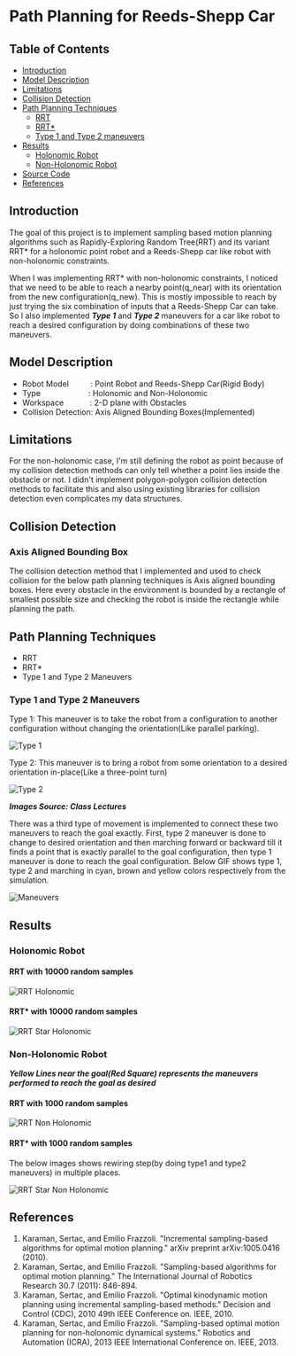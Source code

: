 # Path Planning for Reeds-Shepp Car

## Table of Contents
 - [Introduction](#introduction)
 - [Model Description](#model-description)
 - [Limitations](#limitations)
 - [Collision Detection](#collision-detection)
 - [Path Planning Techniques](#path-planning-techniques)
    - [RRT](#rrt)
    - [RRT\*](#rrt-star)
    - [Type 1 and Type 2 maneuvers](#maneuvers)
 - [Results](#results)
    - [Holonomic Robot](#non-holonomic-demo)
    - [Non-Holonomic Robot](#holonomic-demo)
 - [Source Code](#source-code)
 - [References](#references)
 
## Introduction
The goal of this project is to implement sampling based motion planning 
algorithms such as Rapidly-Exploring Random Tree(RRT) and its variant RRT* for a 
holonomic point robot and a Reeds-Shepp car like robot with 
non-holonomic constraints.

When I was implementing RRT* with non-holonomic constraints, I
noticed that we need to be able to reach a nearby point(q_near) with its 
orientation from the new configuration(q_new). This is mostly impossible to reach
by just trying the six combination of inputs that a Reeds-Shepp Car can
take. So I also implemented ***Type 1*** and ***Type 2*** maneuvers for a car like 
robot to reach a desired configuration by doing combinations of these two
maneuvers.
 
 
## Model Description
 - Robot Model &nbsp;&nbsp;&nbsp;&nbsp;&nbsp;&nbsp;&nbsp;&nbsp;&nbsp;:   Point Robot and Reeds-Shepp Car(Rigid Body)
 - Type        &nbsp;&nbsp;&nbsp;&nbsp;&nbsp;&nbsp;&nbsp;&nbsp;&nbsp;&nbsp;&nbsp;&nbsp;&nbsp;&nbsp;&nbsp;&nbsp;&nbsp;&nbsp;&nbsp;&nbsp;&nbsp;:   Holonomic and Non-Holonomic
 - Workspace   &nbsp;&nbsp;&nbsp;&nbsp;&nbsp;&nbsp;&nbsp;&nbsp;&nbsp;&nbsp;&nbsp;:   2-D plane with Obstacles
 - Collision Detection: Axis Aligned Bounding Boxes(Implemented)

## Limitations
For the non-holonomic case, I'm still defining the robot as point
because of my collision detection methods can only tell whether a point
lies inside the obstacle or not. I didn't implement polygon-polygon 
collision detection methods to facilitate this and also using
existing libraries for collision detection even complicates my data structures.
 
## Collision Detection
### Axis Aligned Bounding Box
The collision detection method that I implemented and used to check
 collision for the below path planning techniques is Axis aligned 
 bounding boxes. Here every obstacle in the environment is bounded by a 
 rectangle of smallest possible size and checking the robot is inside the
 rectangle while planning the path.
 
## Path Planning Techniques
 - RRT
 - RRT*
 - Type 1 and Type 2 Maneuvers
 
### Type 1 and Type 2 Maneuvers
Type 1: This maneuver is to take the robot from a configuration to another
configuration without changing the orientation(Like parallel parking). 

![Type 1](images/type_1.png)


Type 2: This maneuver is to bring a robot from some orientation to a
desired orientation in-place(Like a three-point turn)

![Type 2](images/type_2.png)

***Images Source: Class Lectures***

There was a third type of movement is implemented to connect these two
maneuvers to reach the goal exactly. First, type 2 maneuver is done to 
change to desired orientation and then marching forward or backward till it 
finds a point that is exactly parallel to the goal configuration, then 
type 1 maneuver is done to reach the goal configuration. Below GIF shows
type 1, type 2 and marching in cyan, brown and yellow colors respectively
from the simulation.

![Maneuvers](images/maneuver_gif.gif)

## Results

### Holonomic Robot

#### RRT with 10000 random samples 

![RRT Holonomic](images/rrt_holo.gif)

#### RRT* with 10000 random samples

![RRT Star Holonomic](images/rrtstar_holo.gif)

### Non-Holonomic Robot

***Yellow Lines near the goal(Red Square) represents the maneuvers performed to reach the goal as desired***

#### RRT with 1000 random samples 

![RRT Non Holonomic](images/rrt_nonholo.png)

#### RRT* with 1000 random samples

The below images shows rewiring step(by doing type1 and type2 maneuvers)
in multiple places.

![RRT Star Non Holonomic](images/rrtstar_nonholo.png)

## References

 1. Karaman, Sertac, and Emilio Frazzoli. "Incremental sampling-based algorithms for optimal motion planning." arXiv preprint arXiv:1005.0416 (2010).
 2. Karaman, Sertac, and Emilio Frazzoli. "Sampling-based algorithms for optimal motion planning." The International Journal of Robotics Research 30.7 (2011): 846-894.
 3. Karaman, Sertac, and Emilio Frazzoli. "Optimal kinodynamic motion planning using incremental sampling-based methods." Decision and Control (CDC), 2010 49th IEEE Conference on. IEEE, 2010.
 4. Karaman, Sertac, and Emilio Frazzoli. "Sampling-based optimal motion planning for non-holonomic dynamical systems." Robotics and Automation (ICRA), 2013 IEEE International Conference on. IEEE, 2013.